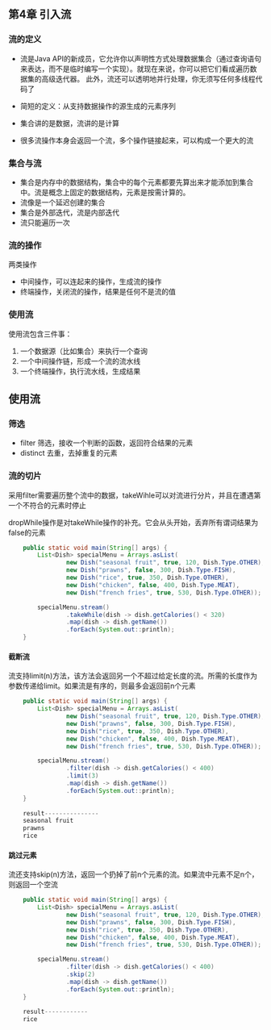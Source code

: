 ## 第4章 引入流

### 流的定义
* 流是Java API的新成员，它允许你以声明性方式处理数据集合（通过查询语句来表达，而不是临时编写一个实现）。就现在来说，你可以把它们看成遍历数据集的高级迭代器。
此外，流还可以透明地并行处理，你无须写任何多线程代码了

* 简短的定义：从支持数据操作的源生成的元素序列
* 集合讲的是数据，流讲的是计算
* 很多流操作本身会返回一个流，多个操作链接起来，可以构成一个更大的流

### 集合与流
* 集合是内存中的数据结构，集合中的每个元素都要先算出来才能添加到集合中。流是概念上固定的数据结构，元素是按需计算的。
* 流像是一个延迟创建的集合
* 集合是外部迭代，流是内部迭代
* 流只能遍历一次

### 流的操作
两类操作
* 中间操作，可以连起来的操作，生成流的操作
* 终端操作，关闭流的操作，结果是任何不是流的值

### 使用流
使用流包含三件事：
1. 一个数据源（比如集合）来执行一个查询
2. 一个中间操作链，形成一个流的流水线
3. 一个终端操作，执行流水线，生成结果

## 使用流
### 筛选
* filter 筛选，接收一个判断的函数，返回符合结果的元素
* distinct 去重，去掉重复的元素

### 流的切片
采用filter需要遍历整个流中的数据，takeWihle可以对流进行分片，并且在遭遇第一个不符合的元素时停止

dropWhile操作是对takeWhile操作的补充。它会从头开始，丢弃所有谓词结果为false的元素
```java
    public static void main(String[] args) {
        List<Dish> specialMenu = Arrays.asList(
                new Dish("seasonal fruit", true, 120, Dish.Type.OTHER),
                new Dish("prawns", false, 300, Dish.Type.FISH),
                new Dish("rice", true, 350, Dish.Type.OTHER),
                new Dish("chicken", false, 400, Dish.Type.MEAT),
                new Dish("french fries", true, 530, Dish.Type.OTHER));

        specialMenu.stream()
                .takeWhile(dish -> dish.getCalories() < 320)
                .map(dish -> dish.getName())
                .forEach(System.out::println);
    }
```
#### 截断流

流支持limit(n)方法，该方法会返回另一个不超过给定长度的流。所需的长度作为参数传递给limit。如果流是有序的，则最多会返回前n个元素
```java
    public static void main(String[] args) {
        List<Dish> specialMenu = Arrays.asList(
                new Dish("seasonal fruit", true, 120, Dish.Type.OTHER),
                new Dish("prawns", false, 300, Dish.Type.FISH),
                new Dish("rice", true, 350, Dish.Type.OTHER),
                new Dish("chicken", false, 400, Dish.Type.MEAT),
                new Dish("french fries", true, 530, Dish.Type.OTHER));

        specialMenu.stream()
                .filter(dish -> dish.getCalories() < 400)
                .limit(3)
                .map(dish -> dish.getName())
                .forEach(System.out::println);
    }
    
    result---------------
    seasonal fruit  
    prawns
    rice
```

#### 跳过元素
流还支持skip(n)方法，返回一个扔掉了前n个元素的流。如果流中元素不足n个，则返回一个空流
```java
    public static void main(String[] args) {
        List<Dish> specialMenu = Arrays.asList(
                new Dish("seasonal fruit", true, 120, Dish.Type.OTHER),
                new Dish("prawns", false, 300, Dish.Type.FISH),
                new Dish("rice", true, 350, Dish.Type.OTHER),
                new Dish("chicken", false, 400, Dish.Type.MEAT),
                new Dish("french fries", true, 530, Dish.Type.OTHER));

        specialMenu.stream()
                .filter(dish -> dish.getCalories() < 400)
                .skip(2)
                .map(dish -> dish.getName())
                .forEach(System.out::println);
    }
    
    result------------
    rice
    
 ```

